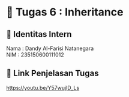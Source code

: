 # 📁 Tugas 6 : Inheritance

## 👤 Identitas Intern
Nama : Dandy Al-Farisi Natanegara             
NIM  : 235150600111012

## 🔗 Link Penjelasan Tugas

https://youtu.be/Y57wujlD_Ls

